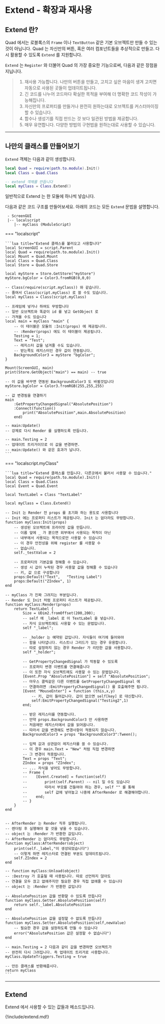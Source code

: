 # Extend - 확장과 재사용

## Extend 란?

Quad 에서는 로블록스의 `Frame` 이나 `TextButton` 같은 기본 오브젝트만 만들 수 있는것이 아닙니다. Quad 는 자신만의 버튼, 혹은 여러 컴포넌트들을 추상적으로 만들고. 다시 활용할 수 있도록 `Extend` 를 지원합니다.

`Extend` 는 `Register` 와 더불어 Quad 의 가장 중요한 기능으로써, 다음과 같은 장점을 지닙니다.

> 1. 재사용 가능합니다. 나만의 버튼을 만들고, 고치고 싶은 마음이 생겨 고치면 자동으로 사용된 곳들이 업데이트됩니다.  
> 2. 긴 코드를 나누어 코드마다 확실한 목적을 부여해 더 명확한 코드 작성이 가능해집니다.  
> 3. 자신만의 프로퍼티를 만들거나 완전히 원하는대로 오브젝트를 커스터마이징 할 수 있습니다.  
> 4. 함수나 생성기를 직접 만드는 것 보다 일관된 방법을 제공합니다.  
> 5. 매우 유연합니다. 다양한 방법의 구현법을 원하는대로 사용할 수 있습니다.  

---

## 나만의 클래스를 만들어보기

`Extend` 객체는 다음과 같이 생성합니다.  
```lua
local Quad = require(path.to.module).Init()
local Class = Quad.Class

-- extend 객체를 만듭니다
local myClass = Class.Extend()
```
일반적으로 Extend 는 한 모듈에 하나씩 넣습니다.  

다음과 같은 코드 구조를 만들어보세요. 아래의 코드는 모든 `Extend` 문법을 설명합니다.  
```
 - ScreenGUI
 |-- localscript
    |-- myClass (ModuleScript)
```

=== "localscript"

    ```lua title="Extend 클래스를 불러오고 사용합니다"
    local ScreenGUI = script.Parent
    local Quad = require(path.to.module).Init()
    local Mount = Quad.Mount
    local Class = Quad.Class
    local Store = Quad.Store

    local myStore = Store.GetStore("myStore")
    myStore.bgColor = Color3.fromRGB(0,0,0)

    -- Class(require(script.myClass)) 와 같습니다.
    -- 줄여서 Class(script.myClass) 로 쓸 수도 있습니다.
    local myClass = Class(script.myClass)

    -- 프레임에 넣거나 하여도 무방합니다
    -- 일반 오브젝트와 똑같이 id 를 넣고 GetObject 로
    -- 가져올 수도 있습니다
    local main = myClass "main" {
        -- 이 테이블은 모듈의 :Init(props) 에 제공됩니다.
        -- :Render(props) 에도 이 테이블이 제공됩니다.
        Testing = 1;
        Text = "Test";
        -- 레지스터 값을 넘겨줄 수도 있습니다.
        -- 받는쪽도 레지스터인 경우 값이 연동됩니다.
        BackgroundColor3 = myStore "bgColor";
    }

    Mount(ScreenGUI, main)
    print(Store.GetObject("main") == main) -- true

    -- 이 값을 바꾸면 연동된 BackgroundColor3 도 바뀔것입니다
    myStore.bgColor = Color3.fromRGB(255,255,255)

    -- 값 변경됨을 연결하기
    main
        :GetPropertyChangedSignal("AbsolutePosition")
        :Connect(function()
            print("AbsolutePosition",main.AbsolutePosition)
        end)

    -- main:Update()
    -- 강제로 다시 Render 를 실행하도록 만듭니다.

    -- main.Testing = 2
    -- 업데이트 트리거이므로 이 값을 변경하면.
    -- main:Update() 와 같은 효과가 납니다.
    ```

=== "localscript.myClass"

    ```lua title="Extend 클래스를 만듭니다. 다른곳에서 불러서 사용할 수 있습니다."
    local Quad = require(path.to.module).Init()
    local Class = Quad.Class
    local Event = Quad.Event

    local TextLabel = Class "TextLabel"

    local myClass = Class.Extend()

    -- Init 는 Render 전 props 를 초기화 하는 용도로 사용합니다
    -- Init 에는 프로퍼티 리스트가 제공됩니다. Init 는 없더라도 무방합니다.
    function myClass:Init(props)
        -- 생성된 오브젝트에 프라이빗 값을 만듭니다.
        -- 이름 앞에 _ 가 붇으면 외부에서 사용되는 목적이 아닌
        -- 내부에서 사용되는 목적으로만 사용할 수 있습니다
        -- 이 경우 안전성을 위해 register 를 사용할 수
        -- 없습니다.
        self._testValue = 2

        -- 프로퍼티의 기본값을 정해줄 수 있습니다.
        -- 생성 시 값이 누락된 경우 사용할 값을 정해줄 수 있습니다
        -- 키, 값 으로 구성합니다
        props:Default("Text",   "Testing Label")
        props:Default("ZIndex", 1)
    end

    -- myClass 가 진짜 그려지는 부분입니다.
    -- Render 도 Init 처럼 프로퍼티 리스트가 제공됩니다.
    function myClass:Render(props)
        return TextLabel {
            Size = UDim2.fromOffset(200,200);
            -- self 에 _label 로 이 TextLabel 을 넣습니다.
            -- 자식 오브젝트에도 사용할 수 있는 문법입니다.
            self "_label";

            -- _holder 는 예약된 값입니다. 자식들이 여기에 들어와야
            -- 함을 나타냅니다. 리스트나 그리드가 있는 경우 유용합니다.
            -- 따로 설정하지 않는 경우 Render 가 리턴한 값을 사용합니다.
            self "_holder";

            -- GetPropertyChangedSignal 가 작동할 수 있도록
            -- 프로퍼티 변경 이벤트를 연결해줍니다
            -- 이 또한 자식 오브젝트에도 사용할 수 있는 문법입니다.
            [Event.Prop "AbsolutePosition"] = self "AbsolutePosition";
            -- 마우스 클릭같은 다른 이벤트를 GetPropertyChangedSignal 에
            -- 연결하려면 :EmitPropertyChangedSignal() 를 호출해주면 됩니다.
            [Event "MouseEnter"] = function (this,x,y)
                -- 키, 값이 들어갑니다. 값이 없으면 self[key] 로 대신합니다.
                self:EmitPropertyChangedSignal("Testing2",1)
            end;

            -- 받은 레지스터를 연동합니다.
            -- 만약 props.BackgroundColor3 만 사용하면
            -- 처음에만 레지스터에서 값을 읽어옵니다.
            -- 따라서 값을 변경해도 변경사항이 적용되지 않습니다.
            BackgroundColor3 = props "BackgroundColor3":Tween();

            -- 입력 값과 상관없이 레지스터를 쓸 수 있습니다.
            -- 이 경우 main.Text = "New" 처럼 직접 변경하면
            -- 그 변경이 적용됩니다.
            Text = props "Text";
            ZIndex = props "ZIndex";
            -- ... 자식을 넣어도 무방합니다.
            -- Frame {
            --    [Event.Created] = function(self)
            --        print(self.Parent) -- nil 일 수도 있습니다
            --        따라서 부모를 건들여야 하는 경우, self "" 를 통해
            --        self 값에 넣어놓고 나중에 AfterRender 로 해결해야합니다.
            --    end;
            -- }
        }
    end


    -- AfterRender 는 Render 직후 실행됩니다.
    -- 렌더링 후 실행해야 할 것을 넣을 수 있습니다.
    -- object 는 :Render 가 반환한 값입니다.
    -- AfterRender 는 없더라도 무방합니다.
    function myClass:AfterRender(object)
        print(self._label,"이 생성되었습니다")
        -- 이렇게 하면 레지스터로 연결된 부분도 업데이트됩니다.
        self.ZIndex = 2
    end

    -- function myClass:Unload(object)
    -- :Destroy 가 호출될 때 사용됩니다. 따로 선언하지 않아도
    -- 연결을 모두 끊고 없에주지만 필요한 경우 직접 없에줄 수 있습니다
    -- object 는 :Render 가 반환한 값입니다

    -- AbsolutePosition 값을 반환할 수 있도록 만듭니다
    function myClass.Getter.AbsolutePosition(self)
        return self._label.AbsolutePosition
    end

    -- AbsolutePosition 값을 설정할 수 없도록 만듭니다
    function myClass.Setter.AbsolutePosition(self,newValue)
        -- 필요한 경우 값을 설정하도록 만들 수 있습니다
        error("AbsolutePosition 값은 설정할 수 없습니다")
    end

    -- main.Testing = 2 다음과 같이 값을 변경하면 오브젝트가
    -- 완전히 다시 그려집니다. 즉 업데이트 트리거로 사용합니다.
    myClass.UpdateTriggers.Testing = true

    -- 만든 클래스를 반환해줍시다.
    return myClass
    ```

---

## Extend

Extend 에서 사용할 수 있는 값들과 메소드입니다.  

{!include/extend.md!}
